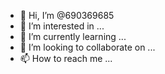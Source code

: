 - 👋 Hi, I’m @690369685
- 👀 I’m interested in ...
- 🌱 I’m currently learning ...
- 💞️ I’m looking to collaborate on ...
- 📫 How to reach me ...

<!---
690369685/690369685 is a ✨ special ✨ repository because its `README.md` (this file) appears on your GitHub profile.
You can click the Preview link to take a look at your changes.
--->

